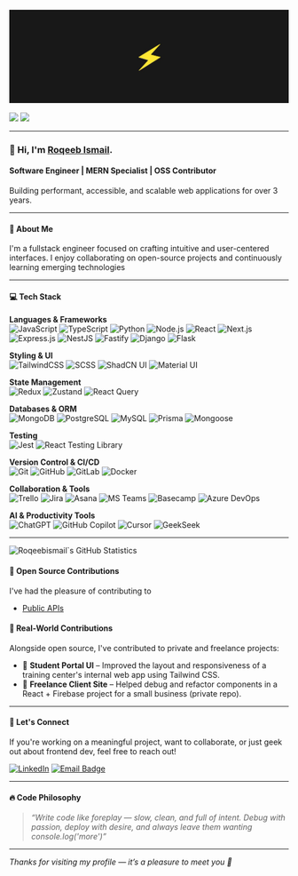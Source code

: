
![Repository Banner](./assets/banner.png)

[![](https://komarev.com/ghpvc/?username=roqeebismail&color=blue&label=Profile%20Views)](https://github.com/roqeebismail/roqeebismail)
[![](https://img.shields.io/github/followers/roqeebismail?label=GitHub%20Followers)](https://github.com/roqeebismail)

---
### 👋 Hi, I'm [Roqeeb Ismail](https://linkedln.com/in/roqeebismail).

#### Software Engineer | MERN Specialist | OSS Contributor  
Building performant, accessible, and scalable web applications for over 3 years.

---

#### 🧩 About Me

I'm a fullstack engineer focused on crafting intuitive and user-centered interfaces. I enjoy collaborating on open-source projects and continuously learning emerging technologies

---


#### 💻 Tech Stack

**Languages & Frameworks**  
![JavaScript](https://img.shields.io/badge/JavaScript-F7DF1E?style=flat&logo=javascript&logoColor=black)
![TypeScript](https://img.shields.io/badge/TypeScript-white?style=flat&logo=typescript&logoColor=3178C6)
![Python](https://img.shields.io/badge/Python-3776AB?style=flat&logo=python&logoColor=white)
![Node.js](https://img.shields.io/badge/Node.js-339933?style=flat&logo=nodedotjs&logoColor=white)
![React](https://img.shields.io/badge/React-20232A?style=flat&logo=react)
![Next.js](https://img.shields.io/badge/Next.js-000000?style=flat&logo=nextdotjs)
![Express.js](https://img.shields.io/badge/Express.js-grey?style=flat&logo=express)
![NestJS](https://img.shields.io/badge/NestJS-E0234E?style=flat&logo=nestjs&logoColor=white)
![Fastify](https://img.shields.io/badge/Fastify-000000?style=flat&logo=fastify)
![Django](https://img.shields.io/badge/Django-092E20?style=flat&logo=django&logoColor=white)
![Flask](https://img.shields.io/badge/Flask-000000?style=flat&logo=flask&logoColor=white)

**Styling & UI**  
![TailwindCSS](https://img.shields.io/badge/TailwindCSS-06B6D4?style=flat&logo=tailwindcss)
![SCSS](https://img.shields.io/badge/SCSS-CC6699?style=flat&logo=sass&logoColor=white)
![ShadCN UI](https://img.shields.io/badge/ShadCN_UI-000000?style=flat)
![Material UI](https://img.shields.io/badge/MUI-007FFF?style=flat&logo=mui)

**State Management**  
![Redux](https://img.shields.io/badge/Redux-764ABC?style=flat&logo=redux&logoColor=white)
![Zustand](https://img.shields.io/badge/Zustand-000000?style=flat&logo=Zustand)
![React Query](https://img.shields.io/badge/React_Query-FF4154?style=flat&logo=react-query)

**Databases & ORM**  
![MongoDB](https://img.shields.io/badge/MongoDB-47A248?style=flat&logo=mongodb)
![PostgreSQL](https://img.shields.io/badge/PostgreSQL-336791?style=flat&logo=postgresql&logoColor=white)
![MySQL](https://img.shields.io/badge/MySQL-4479A1?style=flat&logo=mysql&logoColor=white)
![Prisma](https://img.shields.io/badge/Prisma-2D3748?style=flat&logo=prisma)
![Mongoose](https://img.shields.io/badge/Mongoose-880000?style=flat)

**Testing**  
![Jest](https://img.shields.io/badge/Jest-C21325?style=flat&logo=jest)
![React Testing Library](https://img.shields.io/badge/Testing_Library-E33332?style=flat&logo=testing-library)

**Version Control & CI/CD**  
![Git](https://img.shields.io/badge/Git-F05032?style=flat&logo=git)
![GitHub](https://img.shields.io/badge/GitHub-181717?style=flat&logo=github)
![GitLab](https://img.shields.io/badge/GitLab-FC6D26?style=flat&logo=gitlab)
![Docker](https://img.shields.io/badge/Docker-2496ED?style=flat&logo=docker)

**Collaboration & Tools**  
![Trello](https://img.shields.io/badge/Trello-0052CC?style=flat&logo=trello&logoColor=white)
![Jira](https://img.shields.io/badge/Jira-0052CC?style=flat&logo=jira&logoColor=white)
![Asana](https://img.shields.io/badge/Asana-273347?style=flat&logo=asana)
![MS Teams](https://img.shields.io/badge/Microsoft_Teams-6264A7?style=flat&logo=microsoft-teams)
![Basecamp](https://img.shields.io/badge/Basecamp-1D2D35?style=flat)
![Azure DevOps](https://img.shields.io/badge/Azure_DevOps-0078D7?style=flat&logo=azuredevops)

**AI & Productivity Tools**  
![ChatGPT](https://img.shields.io/badge/ChatGPT-1A1A1A?style=flat&logo=openai)
![GitHub Copilot](https://img.shields.io/badge/GitHub_Copilot-121013?style=flat&logo=github)
![Cursor](https://img.shields.io/badge/Cursor-161B22?style=flat)
![GeekSeek](https://img.shields.io/badge/GeekSeek-000000?style=flat)



---

![Roqeebismail`s GitHub Statistics](https://github-readme-stats.vercel.app/api?username=Roqeebismail&theme=dark)


#### 🌱 Open Source Contributions

I've had the pleasure of contributing to

- [Public APIs](https://github.com/public-apis/public-apis) 


#### 🌱 Real-World Contributions

Alongside open source, I've contributed to private and freelance projects:

- 🏫 **Student Portal UI** – Improved the layout and responsiveness of a training center's internal web app using Tailwind CSS.
- 🧩 **Freelance Client Site** – Helped debug and refactor components in a React + Firebase project for a small business (private repo).

---

#### 💬 Let's Connect

If you're working on a meaningful project, want to collaborate, or just geek out about frontend dev, feel free to reach out!

[![LinkedIn](https://img.shields.io/badge/LinkedIn-0A66C2?style=for-the-badge&logo=linkedin&logoColor=white)](https://www.linkedin.com/in/roqeebismail)
[![Email Badge](https://img.shields.io/badge/Email-blue?style=for-the-badge&logo=gmail)](mailto:roqeebismaail@gmail.com)


---

#### 🔥 Code Philosophy

> *“Write code like foreplay — slow, clean, and full of intent. Debug with passion, deploy with desire, and always leave them wanting console.log('more')”*

---

_Thanks for visiting my profile — it’s a pleasure to meet you 🤝_
